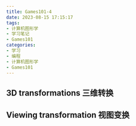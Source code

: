 ```yaml
---
title: Games101-4
date: 2023-08-15 17:15:17
tags:
- 计算机图形学
- 学习笔记
- Games101
categories:
- 学习
- 编程
- 计算机图形学
- Games101
---
```


## 3D transformations 三维转换



## Viewing transformation 视图变换


